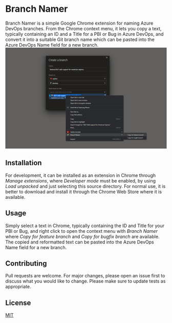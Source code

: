 # Branch Namer
Branch Namer is a simple Google Chrome extension for naming Azure DevOps branches. From the Chrome context menu, it lets you copy a text, typically containing an ID and a Title for a PBI or Bug in Azure DevOps, and convert it into a suitable Git branch name which can be pasted into the Azure DevOps Name field for a new branch.
![Azure DevOps with Branch Namer Chrome extension](AzureDevOps.png)

## Installation
For development, it can be installed as an extension in Chrome through _Manage extensions_, where _Developer mode_ must be enabled, by using _Load unpacked_ and just selecting this source directory.
For normal use, it is better to download and install it through the Chrome Web Store where it is available.

## Usage
Simply select a text in Chrome, typically containing the ID and Title for your PBI or Bug, and right click to open the context menu with _Branch Namer_ where _Copy for feature branch_ and _Copy for bugfix branch_ are available. The copied and reformatted text can be pasted into the Azure DevOps Name field for a new branch.

## Contributing
Pull requests are welcome. For major changes, please open an issue first to discuss what you would like to change.
Please make sure to update tests as appropriate.

## License
[MIT](https://choosealicense.com/licenses/mit/)
